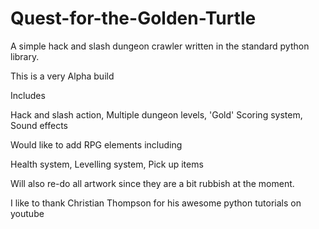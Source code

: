 # Quest-for-the-Golden-Turtle

A simple hack and slash dungeon crawler written in the standard python library. 

This is a very Alpha build 

Includes 

Hack and slash action, 
Multiple dungeon levels, 
'Gold' Scoring system,
Sound effects 

Would like to add RPG elements including 

Health system, 
Levelling system, 
Pick up items 


Will also re-do all artwork since they are a bit rubbish at the moment. 


I like to thank Christian Thompson for his awesome python tutorials on youtube 



